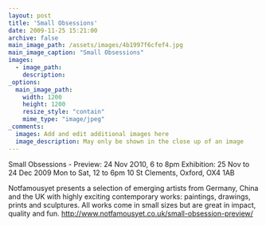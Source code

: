 ```yaml
---
layout: post
title: 'Small Obsessions'
date: 2009-11-25 15:21:00
archive: false
main_image_path: /assets/images/4b1997f6cfef4.jpg
main_image_caption: "Small Obsessions"
images:
  - image_path: 
    description: 
_options:
  main_image_path:
    width: 1200
    height: 1200
    resize_style: "contain"
    mime_type: "image/jpeg"
_comments:
  images: Add and edit additional images here
  image_description: May only be shown in the close up of an image
---
```


Small Obsessions - Preview: 24 Nov 2O10, 6 to 8pm
    Exhibition: 25 Nov to 24 Dec 2009 
    Mon to Sat, 12 to 6pm 
    10 St Clements, Oxford, OX4 1AB 

Notfamousyet presents a selection of emerging artists from Germany, China and the UK with highly exciting contemporary works: paintings, drawings, prints and sculptures. All works come in small sizes but are great in impact, quality and fun.  http://www.notfamousyet.co.uk/small-obsession-preview/